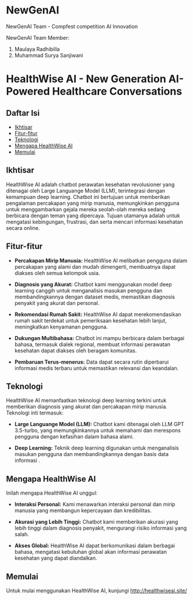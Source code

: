 # NewGenAI
NewGenAI Team - Compfest competition AI Innovation

NewGenAI Team Member: 
1. Maulaya Radhibilla
2. Muhammad Surya Sanjiwani

# HealthWise AI - New Generation AI-Powered Healthcare Conversations

## Daftar Isi

- [Ikhtisar](#ikhtisar)
- [Fitur-fitur](#fitur-fitur)
- [Teknologi](#teknologi)
- [Mengapa HealthWise AI](#mengapa-healthwise-ai)
- [Memulai](#memulai)

## Ikhtisar

HealthWise AI adalah chatbot perawatan kesehatan revolusioner yang ditenagai oleh Large Languange Model (LLM), terintegrasi dengan kemampuan deep learning. Chatbot ini bertujuan untuk memberikan pengalaman percakapan yang mirip manusia, memungkinkan pengguna untuk menggambarkan gejala mereka seolah-olah mereka sedang berbicara dengan teman yang dipercaya. Tujuan utamanya adalah untuk mengatasi kebingungan, frustrasi, dan serta mencari informasi kesehatan secara online.

## Fitur-fitur

- **Percakapan Mirip Manusia:** HealthWise AI melibatkan pengguna dalam percakapan yang alami dan mudah dimengerti, membuatnya dapat diakses oleh semua kelompok usia.

- **Diagnosis yang Akurat:** Chatbot kami menggunakan model deep learning canggih untuk menganalisis masukan pengguna dan membandingkannya dengan dataset medis, memastikan diagnosis penyakit yang akurat dan personal.

- **Rekomendasi Rumah Sakit:** HealthWise AI dapat merekomendasikan rumah sakit terdekat untuk pemeriksaan kesehatan lebih lanjut, meningkatkan kenyamanan pengguna.

- **Dukungan Multibahasa:** Chatbot ini mampu berbicara dalam berbagai bahasa, termasuk dialek regional, membuat informasi perawatan kesehatan dapat diakses oleh beragam komunitas.

- **Pembaruan Terus-menerus:** Data dapat secara rutin diperbarui informasi medis terbaru untuk memastikan relevansi dan keandalan.

## Teknologi

HealthWise AI memanfaatkan teknologi deep learning terkini untuk memberikan diagnosis yang akurat dan percakapan mirip manusia. Teknologi inti termasuk:

- **Large Languange Model (LLM):** Chatbot kami ditenagai oleh LLM GPT 3.5-turbo, yang memungkinkannya untuk memahami dan merespons pengguna dengan kefasihan dalam bahasa alami.

- **Deep Learning:** Teknik deep learning digunakan untuk menganalisis masukan pengguna dan membandingkannya dengan basis data informasi .

## Mengapa HealthWise AI

Inilah mengapa HealthWise AI unggul:

- **Interaksi Personal:** Kami menawarkan interaksi personal dan mirip manusia yang membangun kepercayaan dan kredibilitas.

- **Akurasi yang Lebih Tinggi:** Chatbot kami memberikan akurasi yang lebih tinggi dalam diagnosis penyakit, mengurangi risiko informasi yang salah.

- **Akses Global:** HealthWise AI dapat berkomunikasi dalam berbagai bahasa, mengatasi kebutuhan global akan informasi perawatan kesehatan yang dapat diandalkan.

## Memulai

Untuk mulai menggunakan HealthWise AI, kunjungi http://healthwiseai.site/

